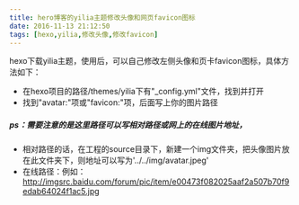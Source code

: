 ```yaml
---
title: hero博客的yilia主题修改头像和网页favicon图标
date: 2016-11-13 21:12:50
tags: [hexo,yilia,修改头像,修改favicon]
---
```

hexo下载yilia主题，使用后，可以自己修改左侧头像和页卡favicon图标，具体方法如下：
- 在hexo项目的路径/themes/yilia下有"_config.yml"文件，找到并打开
- 找到"avatar:"项或"favicon:"项，后面写上你的图片路径
##### ps：需要注意的是这里路径可以写相对路径或网上的在线图片地址，
- 相对路径的话，在工程的source目录下，新建一个img文件夹，把头像图片放在此文件夹下，则地址可以写为'../../img/avatar.jpeg'
- 在线路径：例如：http://imgsrc.baidu.com/forum/pic/item/e00473f082025aaf2a507b70f9edab64024f1ac5.jpg